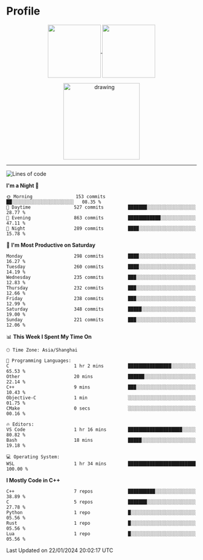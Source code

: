 # Profile

<p align="center">
  <a href="https://github.com/SourVoice">
    <img
      align="center"
      height="140em"
      src="https://github-readme-stats.vercel.app/api?username=SourVoice&show_icons=true&include_all_commits=true&count_private=true&theme=tokyonight"
    />
  </a>
  <a href="https://github.com/SourVoice">
    <img
      align="center"
      height="140em"
      src="https://github-readme-stats.vercel.app/api/top-langs/?username=SourVoice&show_icons=true&include_all_commits=true&count_private=true&layout=compact&theme=tokyonight"
    />
  </a>
</p>

<p align="center">
   <a href="https://github.com/SourVoice">
    <img
      align="center"
      height="202em"
      alt="drawing"
      src="https://activity-graph.herokuapp.com/graph?username=SourVoice&theme=react-dark"
    />
  </a>
</p>

---
<!--START_SECTION:waka-->
![Lines of code](https://img.shields.io/badge/From%20Hello%20World%20I%27ve%20Written-1.6%20million%20lines%20of%20code-blue)

**I'm a Night 🦉** 

```text
🌞 Morning                153 commits         ██░░░░░░░░░░░░░░░░░░░░░░░   08.35 % 
🌆 Daytime                527 commits         ███████░░░░░░░░░░░░░░░░░░   28.77 % 
🌃 Evening                863 commits         ████████████░░░░░░░░░░░░░   47.11 % 
🌙 Night                  289 commits         ████░░░░░░░░░░░░░░░░░░░░░   15.78 % 
```
📅 **I'm Most Productive on Saturday** 

```text
Monday                   298 commits         ████░░░░░░░░░░░░░░░░░░░░░   16.27 % 
Tuesday                  260 commits         ████░░░░░░░░░░░░░░░░░░░░░   14.19 % 
Wednesday                235 commits         ███░░░░░░░░░░░░░░░░░░░░░░   12.83 % 
Thursday                 232 commits         ███░░░░░░░░░░░░░░░░░░░░░░   12.66 % 
Friday                   238 commits         ███░░░░░░░░░░░░░░░░░░░░░░   12.99 % 
Saturday                 348 commits         █████░░░░░░░░░░░░░░░░░░░░   19.00 % 
Sunday                   221 commits         ███░░░░░░░░░░░░░░░░░░░░░░   12.06 % 
```


📊 **This Week I Spent My Time On** 

```text
🕑︎ Time Zone: Asia/Shanghai

💬 Programming Languages: 
C                        1 hr 2 mins         ████████████████░░░░░░░░░   65.53 % 
Other                    20 mins             ██████░░░░░░░░░░░░░░░░░░░   22.14 % 
C++                      9 mins              ███░░░░░░░░░░░░░░░░░░░░░░   10.43 % 
Objective-C              1 min               ░░░░░░░░░░░░░░░░░░░░░░░░░   01.75 % 
CMake                    0 secs              ░░░░░░░░░░░░░░░░░░░░░░░░░   00.16 % 

🔥 Editors: 
VS Code                  1 hr 16 mins        ████████████████████░░░░░   80.82 % 
Bash                     18 mins             █████░░░░░░░░░░░░░░░░░░░░   19.18 % 

💻 Operating System: 
WSL                      1 hr 34 mins        █████████████████████████   100.00 % 
```

**I Mostly Code in C++** 

```text
C++                      7 repos             ██████████░░░░░░░░░░░░░░░   38.89 % 
C                        5 repos             ███████░░░░░░░░░░░░░░░░░░   27.78 % 
Python                   1 repo              █░░░░░░░░░░░░░░░░░░░░░░░░   05.56 % 
Rust                     1 repo              █░░░░░░░░░░░░░░░░░░░░░░░░   05.56 % 
Lua                      1 repo              █░░░░░░░░░░░░░░░░░░░░░░░░   05.56 % 
```




 Last Updated on 22/01/2024 20:02:17 UTC
<!--END_SECTION:waka-->
